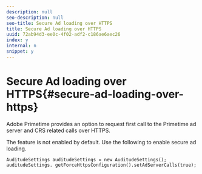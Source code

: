 ```yaml
---
description: null
seo-description: null
seo-title: Secure Ad loading over HTTPS
title: Secure Ad loading over HTTPS
uuid: 72ab94d3-ee0c-4f02-adf2-c186ae6aec26
index: y
internal: n
snippet: y
---
```


# Secure Ad loading over HTTPS{#secure-ad-loading-over-https}

Adobe Primetime provides an option to request first call to the Primetime ad server and CRS related calls over HTTPS.

The feature is not enabled by default. Use the following to enable secure ad loading.

```
AuditudeSettings auditudeSettings = new AuditudeSettings(); 
auditudeSettings. getForceHttpsConfiguration().setAdServerCalls(true);
```

